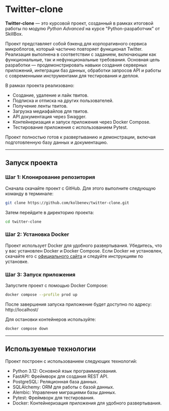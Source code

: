 # Twitter-clone

**Twitter-clone** — это курсовой проект, созданный в рамках итоговой работы по модулю 
*Python Advanced* на курсе "Python-разработчик" от SkillBox.  

Проект представляет собой бэкенд для корпоративного сервиса микроблогов, который 
частично повторяет функционал Twitter. Реализация выполнена в соответствии с заданием, 
включающим как функциональные, так и нефункциональные требования. Основная цель разработки — 
продемонстрировать навыки создания серверных приложений, интеграции баз данных, обработки 
запросов API и работы с современными инструментами для тестирования и деплоя.

В рамках проекта реализовано:  
- Создание, удаление и лайк твитов.  
- Подписка и отписка на других пользователей.  
- Получение ленты твитов.  
- Загрузка медиафайлов для твитов.  
- API документация через Swagger.  
- Контейнеризация и запуск приложения через Docker Compose.  
- Тестирование приложения с использованием Pytest.  

Проект полностью готов к развертыванию и демонстрации, включая подготовленную 
базу данных и документацию.

---

## Запуск проекта

### Шаг 1: Клонирование репозитория
Сначала скачайте проект с GitHub. Для этого выполните следующую команду в терминале:

```bash
git clone https://github.com/kolbenev/twitter-clone.git
```
Затем перейдите в директорию проекта:
```bash
cd twitter-clone
```

### Шаг 2: Установка Docker
Проект использует Docker для удобного развертывания. Убедитесь, что у вас установлен Docker и 
Docker Compose. Если Docker не установлен, скачайте его с [официального сайтa](https://www.docker.com/) и следуйте 
инструкциям по установке.

### Шаг 3: Запуск приложения
Запустите проект с помощью Docker Compose:

```bash
docker compose --profile prod up
```

После завершения запуска приложение будет доступно по адресу:
http://localhost/

Для остановки контейнеров используйте:
```bash
docker compose down
```

---

## Используемые технологии

Проект построен с использованием следующих технологий:

- Python 3.12: Основной язык программирования.
- FastAPI: Фреймворк для создания REST API.
- PostgreSQL: Реляционная база данных.
- SQLAlchemy: ORM для работы с базой данных.
- Alembic: Управление миграциями базы данных.
- Pytest: Фреймворк для тестирования.
- Docker: Контейнеризация приложения для удобного развертывания.
